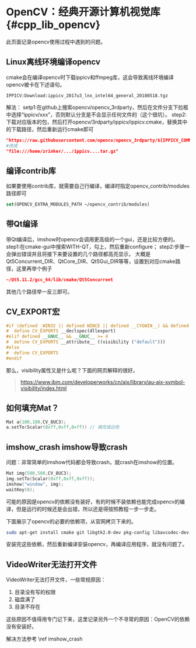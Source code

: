 # OpenCV：经典开源计算机视觉库{#cpp_lib_opencv}

此页面记录opencv使用过程中遇到的问题。


## Linux离线环境编译opencv
cmake会在编译opencv时下载ippicv和ffmpeg库，这会导致离线环境编译opencv被卡在下述语句。
```{bash}
IPPICV:Download:ippicv_2017u3_lnx_intel64_general_20180518.tgz
```

解法：
setp1:在github上搜索opencv/opencv_3rdparty，然后在文件分支下拉框中选择“ippicv/xxx”，否则默认分支是不会显示任何文件的（这个很坑）。
step2:下载对应版本的包，然后打开opencv/3rdparty/ippicv/ippicv.cmake，替换其中的下载路径，然后重新运行cmake即可

```cmake
"https://raw.githubusercontent.com/opencv/opencv_3rdparty/${IPPICV_COMMIT}/ippicv/"
#改成
"file:///home/zrinker/.../ippicv....tar.gz"
```


## 编译contrib库
如果要使用contrib库，就需要自己行编译，编译时指定opencv_contrib/modules路径即可
```cmake
set(OPENCV_EXTRA_MODULES_PATH ~/opencv_contrib/modules)
```


## 带Qt编译
带Qt编译后，imshow时opencv会调用更高级的一个gui，还是比较方便的。
step1:在cmake-gui中搜索WITH-QT，勾上，然后重新configure；
step2:步骤一会弹出错误并且将接下来要设置的几个路径都高亮显示， 大概是Qt5Concurrent_DIR、QtCore_DIR、Qt5Gui_DIR等等，设置到对应cmake路径，这里再举个例子
```cmake
~/Qt5.11.2/gcc_64/lib/cmake/Qt5Concurrent
```
其他几个路径举一反三即可。


## CV_EXPORT宏

```cpp
#if (defined _WIN32 || defined WINCE || defined __CYGWIN__) && defined CVAPI_EXPORTS
#  define CV_EXPORTS __declspec(dllexport)
#elif defined __GNUC__ && __GNUC__ >= 4
#  define CV_EXPORTS __attribute__ ((visibility ("default")))
#else
#  define CV_EXPORTS
#endif
```

那么，visibility属性又是什么呢？下面的网页解释的很好。

> https://www.ibm.com/developerworks/cn/aix/library/au-aix-symbol-visibility/index.html


## 如何填充Mat？

```cpp
Mat a(100,100,CV_8UC3);
a.setTo(Scalar(0xff,0xff,0xff)) // 填充成白色
```
## imshow_crash imshow导致crash

问题：非常简单的imshow代码都会导致crash，就crash在imshow的位置。

```cpp
Mat img(500,500,CV_8UC3);
img.setTo(Scalar(0xff,0xff,0xff));
imshow("window", img);
waitKey(0);
```

可能的原因是opencv的依赖没有装好，有的时候不装依赖也能完成opencv的编译，但是运行的时候还是会出错，所以还是得按照教程一步一步走。

下面展示了opencv的必要的依赖项，从官网拷贝下来的。

```bash
sudo apt-get install cmake git libgtk2.0-dev pkg-config libavcodec-dev libavformat-dev libswscale-dev
```

安装完这些依赖，然后重新编译安装opencv，再编译应用程序，就没有问题了。


## VideoWriter无法打开文件

VideoWriter无法打开文件，一些常规原因：

1. 目录没有写的权限
2. 磁盘满了
3. 目录不存在

这些原因不值得用专门记下来，这里记录另外一个不寻常的原因：OpenCV的依赖没有安装好。

解决方法参考 \ref imshow_crash